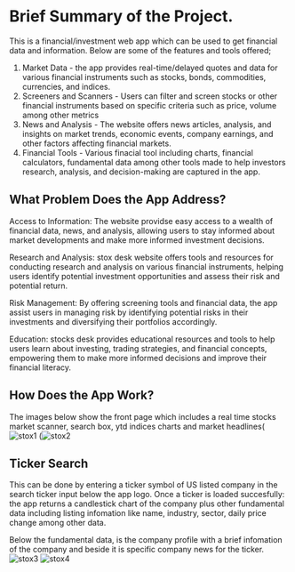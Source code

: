 # Brief Summary of the Project.
This is a financial/investment web app which can be used to get financial data and information. Below are some of the features and tools offered; 
1. Market Data - the app provides real-time/delayed quotes and data for various financial instruments such as stocks, bonds, commodities, currencies, and indices.
2. Screeners and Scanners - Users can filter and screen stocks or other financial instruments based on specific criteria such as price, volume among other metrics
3. News and Analysis - The website offers news articles, analysis, and insights on market trends, economic events, company earnings, and other factors affecting financial markets.
4. Financial Tools - Various finacial tool including charts, financial calculators, fundamental data among other tools made to help investors research, analysis, and decision-making are captured in the app.

## What Problem Does the App Address?

Access to Information: The website providse easy access to a wealth of financial data, news, and analysis, allowing users to stay informed about market developments and make more informed investment decisions.

Research and Analysis: stox desk website offers tools and resources for conducting research and analysis on various financial instruments, helping users identify potential investment opportunities and assess their risk and potential return.

Risk Management: By offering screening tools and financial data, the app assist users in managing risk by identifying potential risks in their investments and diversifying their portfolios accordingly.

Education: stocks desk provides educational resources and tools to help users learn about investing, trading strategies, and financial concepts, empowering them to make more informed decisions and improve their financial literacy.

## How Does the App Work?
The images below show the front page which includes a real time stocks market scanner, search box, ytd indices charts and market headlines(![stox1](https://github.com/Denno001/stox_desk/assets/121600705/d9175f57-4ebe-4e34-8c5d-3a630f861c74)
(![stox2](https://github.com/Denno001/stox_desk/assets/121600705/2b05e819-4712-45b0-9214-9acbf61d1b22)

## Ticker Search
This can be done by entering a ticker symbol of US listed company in the search ticker input below the app logo. Once a ticker is loaded succesfully: the app returns a candlestick chart of the company plus other fundamental data including listing infomation like name, industry, sector, daily price change among other data.

Below the fundamental data, is the company profile with a brief infomation of the company and beside it is specific company news for the ticker.
![stox3](https://github.com/Denno001/stox_desk/assets/121600705/d4b68f0e-a0f7-401a-bfc4-c0fa50e9788d)
![stox4](https://github.com/Denno001/stox_desk/assets/121600705/909e5a65-7a7a-421a-9dd2-bfb1fea2e7a2)


